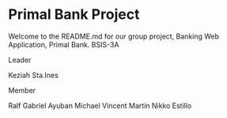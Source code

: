# Primal Bank Project

Welcome to the README.md for our group project, Banking Web Application, Primal Bank.
BSIS-3A

Leader

Keziah Sta.Ines

Member

Ralf Gabriel Ayuban
Michael Vincent Martin
Nikko Estillo
